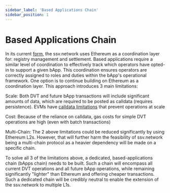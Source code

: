 ```yaml
---
sidebar_label: 'Based Applications Chain'
sidebar_position: 1
---
```


# Based Applications Chain

In its current [form](https://alonmuroch-65570.medium.com/rationalizing-dvt-cluster-formation-5c5440a4b39d), the ssv.network uses Ethereum as a coordination layer for: registry management and settlement. Based applications require a similar level of coordination to effectively track which operators have opted-in to support a given bApp. This coordination ensures operators are correctly assigned to roles and duties within the bApp's operational framework. One option is to continue building on Ethereum as a coordination layer. This approach introduces 3 main limitations:

Scale: Both DVT and future bApp transactions will include significant amounts of data, which are required to be posted as calldata (requires persistence). EVMs have [calldata limitations](https://github.com/ethereum/go-ethereum/blob/5065e6c9356276e8fa877536ab82f25fb9fa5c86/core/txpool/legacypool/legacypool.go#L52-L56) that prevent operations at scale

Cost: Because of the reliance on calldata, gas costs for simple DVT operations are high (even with batch transactions)

Multi-Chain: The 2 above limitations could be reduced significantly by using Ethereum L2s. However, that will further harm the feasibility of ssv.network being a multi-chain protocol as a heavier dependency will be made on a specific chain.

To solve all 3 of the limitations above, a dedicated, based-applications chain (bApps chain) needs to be built. Such a chain will encompass all current DVT operations and all future bApp operations, while remaining significantly "lighter" than Ethereum and offering cheaper transactions. Such a dedicated chain will be credibly neutral to enable the extension of the ssv.network to multiple L1s.